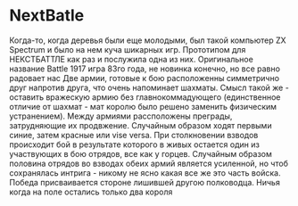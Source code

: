 # NextBatle
Когда-то, когда деревья были еще молодыми, был такой компьютер ZX Spectrum и было на нем куча шикарных игр. Прототипом для НЕКСТБАТТЛЕ как раз и послужила одна из них. Оригинальное название Battle 1917 игра 83го года, не новинка конечно, но все равно радовает нас
Две армии, готовые к бою расположенны симметрично друг напротив друга, что очень напоминает шахматы. Смысл такой же - оставить вражескую армию без главнокоммадующего (единственное отличие от шахмат - мат королю было решено заменить физическим устранением).
Между армиями рассположены преграды, затрудняющие их продвжение.
Случайным образом ходят первыми синие, затем красные или vise versa.
При столкновении взводов происходит бой в результате которого в живых остается один из участвующих в бою отрядов, все как у горцев.
Случайным образом половина отрядов во взводах обеих армий является усиленной, но чтоб сохранялась интрига - никому не ясно какая все же это часть войска.
Победа присваивается стороне лишившей другою полководца. Ничья когда на поле остались только два короля
